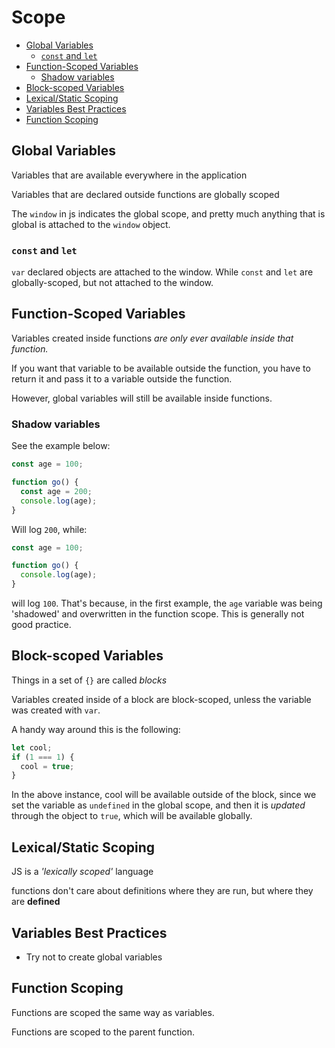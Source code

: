# Scope <!-- omit in toc -->

- [Global Variables](#global-variables)
  - [`const` and `let`](#const-and-let)
- [Function-Scoped Variables](#function-scoped-variables)
  - [Shadow variables](#shadow-variables)
- [Block-scoped Variables](#block-scoped-variables)
- [Lexical/Static Scoping](#lexicalstatic-scoping)
- [Variables Best Practices](#variables-best-practices)
- [Function Scoping](#function-scoping)

## Global Variables

Variables that are available everywhere in the application

Variables that are declared outside functions are globally scoped

The `window` in js indicates the global scope, and pretty much anything that is global is attached to the `window` object.

### `const` and `let`

`var` declared objects are attached to the window. While `const` and `let` are globally-scoped, but not attached to the window.

## Function-Scoped Variables

Variables created inside functions _are only ever available inside that function._

If you want that variable to be available outside the function, you have to return it and pass it to a variable outside the function.

However, global variables will still be available inside functions.

### Shadow variables

See the example below:

```javascript
const age = 100;

function go() {
  const age = 200;
  console.log(age);
}
```

Will log `200`, while:

```javascript
const age = 100;

function go() {
  console.log(age);
}
```

will log `100`. That's because, in the first example, the `age` variable was being 'shadowed' and overwritten in the function scope. This is generally not good practice.

## Block-scoped Variables

Things in a set of `{}` are called _blocks_

Variables created inside of a block are block-scoped, unless the variable was created with `var`.

A handy way around this is the following:

```javascript
let cool;
if (1 === 1) {
  cool = true;
}
```

In the above instance, cool will be available outside of the block, since we set the variable as `undefined` in the global scope, and then it is _updated_ through the object to `true`, which will be available globally.

## Lexical/Static Scoping

JS is a _'lexically scoped'_ language

functions don't care about definitions where they are run, but where they are **defined**

## Variables Best Practices

- Try not to create global variables

## Function Scoping

Functions are scoped the same way as variables.

Functions are scoped to the parent function.
